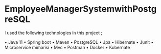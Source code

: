 # EmployeeManagerSystemwithPostgreSQL

I used the following technologies in this project ;

•	Java 11
•	Spring boot
•	Maven
•	PostgreSQL
•	Jpa
•	Hibernate
•	Junit
•	Microservice mimarisi
•	Mvc
•	Postman
•	Docker
•	Kubernate
